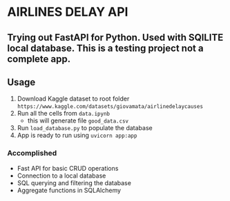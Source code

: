 # AIRLINES DELAY API

## Trying out FastAPI for Python. Used with SQlLITE local database. This is a testing project not a complete app.

## Usage

1. Download Kaggle dataset to root folder
   `https://www.kaggle.com/datasets/giovamata/airlinedelaycauses`
2. Run all the cells from `data.ipynb`
   - this will generate file `good_data.csv`
3. Run `load_database.py` to populate the database
4. App is ready to run using `uvicorn app:app`

### Accomplished

- Fast API for basic CRUD operations
- Connection to a local database
- SQL querying and filtering the database
- Aggregate functions in SQLAlchemy
